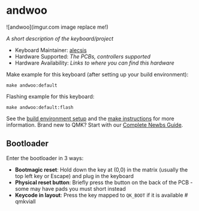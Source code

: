 # andwoo

![andwoo](imgur.com image replace me!)

*A short description of the keyboard/project*

* Keyboard Maintainer: [alecsis](https://github.com/alecsis)
* Hardware Supported: *The PCBs, controllers supported*
* Hardware Availability: *Links to where you can find this hardware*

Make example for this keyboard (after setting up your build environment):

    make andwoo:default

Flashing example for this keyboard:

    make andwoo:default:flash

See the [build environment setup](https://docs.qmk.fm/#/getting_started_build_tools) and the [make instructions](https://docs.qmk.fm/#/getting_started_make_guide) for more information. Brand new to QMK? Start with our [Complete Newbs Guide](https://docs.qmk.fm/#/newbs).

## Bootloader

Enter the bootloader in 3 ways:

* **Bootmagic reset**: Hold down the key at (0,0) in the matrix (usually the top left key or Escape) and plug in the keyboard
* **Physical reset button**: Briefly press the button on the back of the PCB - some may have pads you must short instead
* **Keycode in layout**: Press the key mapped to `QK_BOOT` if it is available
#   q m k v i a l l  
 